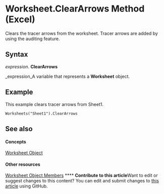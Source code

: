 
# Worksheet.ClearArrows Method (Excel)

Clears the tracer arrows from the worksheet. Tracer arrows are added by using the auditing feature.


## Syntax

 _expression_. **ClearArrows**

 _expression_A variable that represents a  **Worksheet** object.


## Example

This example clears tracer arrows from Sheet1.


```
Worksheets("Sheet1").ClearArrows
```


## See also


#### Concepts


 [Worksheet Object](182b705e-854a-81cc-a4b0-59b942de55ae.md)
#### Other resources


 [Worksheet Object Members](f8c1afea-1a1c-f5e4-37e3-52c434c8c157.md)
****   **Contribute to this article**Want to edit or suggest changes to this content? You can edit and submit changes to  [this article](https://github.com/jhershey00/VBA_Excel_Test/OpenXMLCon/articles/32b99665-1ac9-9b5d-f009-211a668d6fa6.md) using GitHub.

